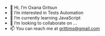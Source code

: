 - 👋 Hi, I’m Oxana Gritsun
- 👀 I’m interested in Tests Automation 
- 🌱 I’m currently learning JavaScript
- 💞️ I’m looking to collaborate on ...
- 📫 You can reach me at grittims@gmail.com

<!---
OxanaGr/OxanaGr is a ✨ special ✨ repository because its `README.md` (this file) appears on your GitHub profile.
You can click the Preview link to take a look at your changes.
--->
